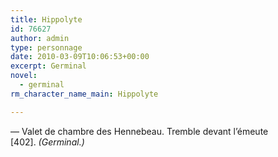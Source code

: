 ```yaml
---
title: Hippolyte
id: 76627
author: admin
type: personnage
date: 2010-03-09T10:06:53+00:00
excerpt: Germinal
novel:
  - germinal
rm_character_name_main: Hippolyte

---
```

— Valet de chambre des Hennebeau. Tremble devant l&rsquo;émeute [402]. _(Germinal.)_